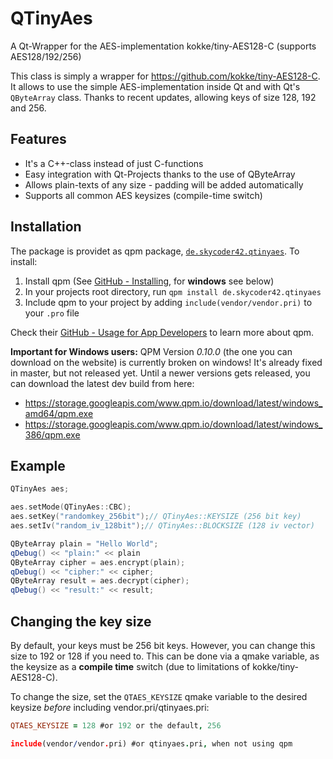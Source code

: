# QTinyAes
A Qt-Wrapper for the AES-implementation kokke/tiny-AES128-C (supports AES128/192/256)

This class is simply a wrapper for https://github.com/kokke/tiny-AES128-C. It allows to use the simple AES-implementation inside Qt and with Qt's `QByteArray` class. Thanks to recent updates, allowing keys of size 128, 192 and 256.

## Features
 - It's a C++-class instead of just C-functions
 - Easy integration with Qt-Projects thanks to the use of QByteArray
 - Allows plain-texts of any size - padding will be added automatically
 - Supports all common AES keysizes (compile-time switch)

## Installation
The package is providet as qpm package, [`de.skycoder42.qtinyaes`](https://www.qpm.io/packages/de.skycoder42.qtinyaes/index.html). To install:

1. Install qpm (See [GitHub - Installing](https://github.com/Cutehacks/qpm/blob/master/README.md#installing), for **windows** see below)
2. In your projects root directory, run `qpm install de.skycoder42.qtinyaes`
3. Include qpm to your project by adding `include(vendor/vendor.pri)` to your `.pro` file

Check their [GitHub - Usage for App Developers](https://github.com/Cutehacks/qpm/blob/master/README.md#usage-for-app-developers) to learn more about qpm.

**Important for Windows users:** QPM Version *0.10.0* (the one you can download on the website) is currently broken on windows! It's already fixed in master, but not released yet. Until a newer versions gets released, you can download the latest dev build from here:
- https://storage.googleapis.com/www.qpm.io/download/latest/windows_amd64/qpm.exe
- https://storage.googleapis.com/www.qpm.io/download/latest/windows_386/qpm.exe

## Example
```cpp
QTinyAes aes;

aes.setMode(QTinyAes::CBC);
aes.setKey("randomkey_256bit");// QTinyAes::KEYSIZE (256 bit key)
aes.setIv("random_iv_128bit");// QTinyAes::BLOCKSIZE (128 iv vector)

QByteArray plain = "Hello World";
qDebug() << "plain:" << plain
QByteArray cipher = aes.encrypt(plain);
qDebug() << "cipher:" << cipher;
QByteArray result = aes.decrypt(cipher);
qDebug() << "result:" << result;
```

## Changing the key size
By default, your keys must be 256 bit keys. However, you can change this size to 192 or 128 if you need to. This can be done via a qmake variable, as the keysize as a **compile time** switch (due to limitations of kokke/tiny-AES128-C).

To change the size, set the `QTAES_KEYSIZE` qmake variable to the desired keysize *before* including vendor.pri/qtinyaes.pri:

```pro
QTAES_KEYSIZE = 128 #or 192 or the default, 256

include(vendor/vendor.pri) #or qtinyaes.pri, when not using qpm
```